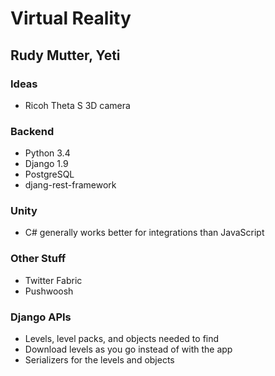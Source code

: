 # Virtual Reality
## Rudy Mutter, Yeti

### Ideas

* Ricoh Theta S 3D camera

### Backend

* Python 3.4
* Django 1.9
* PostgreSQL
* djang-rest-framework

### Unity

* C# generally works better for integrations than JavaScript

### Other Stuff

* Twitter Fabric
* Pushwoosh

### Django APIs

* Levels, level packs, and objects needed to find
* Download levels as you go instead of with the app
* Serializers for the levels and objects
